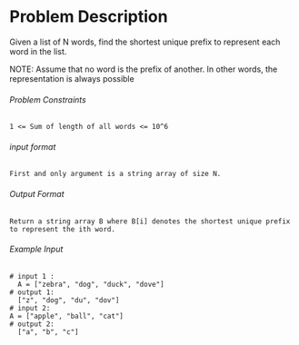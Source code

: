 # Problem Description

Given a list of N words, find the shortest unique prefix to represent each word in the list.

NOTE: Assume that no word is the prefix of another. In other words, the representation is always possible


###### Problem Constraints

```
1 <= Sum of length of all words <= 10^6
```

###### input format

``` 
First and only argument is a string array of size N.
```

###### Output Format

```
Return a string array B where B[i] denotes the shortest unique prefix to represent the ith word.
```

###### Example Input

```
# input 1 : 
  A = ["zebra", "dog", "duck", "dove"]
# output 1: 
  ["z", "dog", "du", "dov"]
# input 2: 
A = ["apple", "ball", "cat"]
# output 2: 
  ["a", "b", "c"]
```
